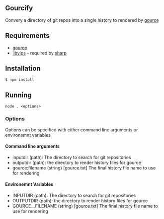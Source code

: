 ## Gourcify

Convery a directory of git repos into a single history to rendered by [gource][]


## Requirements

* [gource][]
* [libvips][] - required by [sharp][]

## Installation

```shell
$ npm install
```

## Running

```
node . <options>
```

### Options

Options can be specified with either command line arguments or environemnt variables

#### Command line arguments

* inputdir (path): The directory to search for git repositories
* outputdir (path): the directory to render history files for gource
* gource:filename (string) [gource.txt] The final history file name to use for rendering

#### Environemnt Variables

* INPUTDIR (path): The directory to search for git repositories
* OUTPUTDIR (path): the directory to render history files for gource
* GOURCE__FILENAME (string) [gource.txt] The final history file name to use for rendering

[gource]: https://gource.io
[libvips]: https://github.com/libvips/libvips
[sharp]: https://www.npmjs.com/package/sharp

